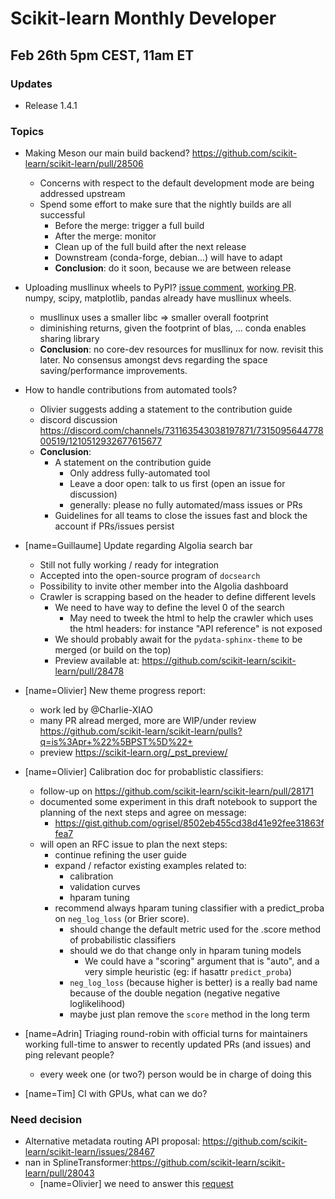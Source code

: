 # Scikit-learn Monthly Developer

## Feb 26th 5pm CEST, 11am ET

### Updates

- Release 1.4.1

### Topics

- Making Meson our main build backend? https://github.com/scikit-learn/scikit-learn/pull/28506
    - Concerns with respect to the default development mode are being addressed upstream
    - Spend some effort to make sure that the nightly builds are all successful
        - Before the merge: trigger a full build
        - After the merge: monitor
        - Clean up of the full build after the next release
        - Downstream (conda-forge, debian...) will have to adapt
        - **Conclusion**: do it soon, because we are between release

- Uploading musllinux wheels to PyPI? [issue comment](https://github.com/scikit-learn/scikit-learn/issues/27004#issuecomment-1956366043), [working PR](https://github.com/scikit-learn/scikit-learn/pull/28490). numpy, scipy, matplotlib, pandas already have musllinux wheels.
    - musllinux uses a smaller libc => smaller overall footprint
    - diminishing returns, given the footprint of blas, ... conda enables sharing library
    - **Conclusion**: no core-dev resources for musllinux for now. revisit this later. No consensus amongst devs regarding the space saving/performance improvements.
- How to handle contributions from automated tools?
    - Olivier suggests adding a statement to the contribution guide
    - discord discussion https://discord.com/channels/731163543038197871/731509564477800519/1210512932677615677
    - **Conclusion**:
        - A statement on the contribution guide
            - Only address fully-automated tool
            - Leave a door open: talk to us first (open an issue for discussion)
            - generally: please no fully automated/mass issues or PRs
        - Guidelines for all teams to close the issues fast and block the account if PRs/issues persist
- [name=Guillaume] Update regarding Algolia search bar
    - Still not fully working / ready for integration
    - Accepted into the open-source program of `docsearch`
    - Possibility to invite other member into the Algolia dashboard
    - Crawler is scrapping based on the header to define different levels
        - We need to have way to define the level 0 of the search
            - May need to tweek the html to help the crawler which uses the html headers: for instance "API reference" is not exposed
        - We should probably await for the `pydata-sphinx-theme` to be merged (or build on the top)
        - Preview available at: https://github.com/scikit-learn/scikit-learn/pull/28478

- [name=Olivier] New theme progress report:
    - work led by @Charlie-XIAO
    - many PR alread merged, more are WIP/under review https://github.com/scikit-learn/scikit-learn/pulls?q=is%3Apr+%22%5BPST%5D%22+
    - preview https://scikit-learn.org/_pst_preview/

- [name=Olivier] Calibration doc for probablistic classifiers:
    - follow-up on https://github.com/scikit-learn/scikit-learn/pull/28171
    - documented some experiment in this draft notebook to support the planning of the next steps and agree on message:
        - https://gist.github.com/ogrisel/8502eb455cd38d41e92fee31863ffea7
    - will open an RFC issue to plan the next steps:
        - continue refining the user guide
        - expand / refactor existing examples related to:
            - calibration
            - validation curves
            - hparam tuning
        - recommend always hparam tuning classifier with a predict_proba on `neg_log_loss` (or Brier score).
            - should change the default metric used for the .score method of probabilistic classifiers
            - should we do that change only in hparam tuning models
                - We could have a "scoring" argument that is "auto", and a very simple heuristic (eg: if hasattr `predict_proba`)
            - `neg_log_loss` (because higher is better) is a really bad name because of the double negation (negative negative loglikelihood)
            - maybe just plan remove the `score` method in the long term

- [name=Adrin] Triaging round-robin with official turns for maintainers working full-time to answer to recently updated PRs (and issues) and ping relevant people?
    - every week one (or two?) person would be in charge of doing this


- [name=Tim] CI with GPUs, what can we do?

### Need decision
- Alternative metadata routing API proposal: https://github.com/scikit-learn/scikit-learn/issues/28467
- nan in SplineTransformer:https://github.com/scikit-learn/scikit-learn/pull/28043
    - [name=Olivier] we need to answer this [request](https://github.com/scikit-learn/scikit-learn/issues/26793#issuecomment-1920032167)
